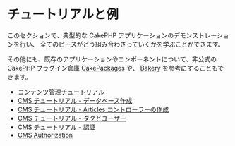 # チュートリアルと例

このセクションで、典型的な CakePHP アプリケーションのデモンストレーションを行い、
全てのピースがどう組み合わさっていくかを学ぶことができます。

その他にも、既存のアプリケーションやコンポーネントについて、非公式の CakePHP
プラグイン倉庫 [CakePackages](https://plugins.cakephp.org/) や、
[Bakery](https://bakery.cakephp.org/) を参考にすることもできます。

- [コンテンツ管理チュートリアル](tutorials-and-examples/cms/installation)
- [CMS チュートリアル - データベース作成](tutorials-and-examples/cms/database)
- [CMS チュートリアル - Articles コントローラーの作成](tutorials-and-examples/cms/articles-controller)
- [CMS チュートリアル - タグとユーザー](tutorials-and-examples/cms/tags-and-users)
- [CMS チュートリアル - 認証](tutorials-and-examples/cms/authentication)
- [CMS Authorization](tutorials-and-examples/cms/authorization)

